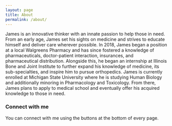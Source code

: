 ```yaml
---
layout: page
title: About
permalink: /about/
---
```


James is an innovative thinker with an innate passion to help those in need. From an early age, James set his sights on medicine and strives to educate himself and deliver care wherever possible. In 2018, James began a position at a local Walgreens Pharmacy and has since fostered a knowledge of pharmaceuticals, doctor-patient interaction, insurances, and pharmaceutical distribution. Alongside this, he began an internship at Illinois Bone and Joint Institute to further expand his knowledge of medicine, its sub-specialties, and inspire him to pursue orthopedics. James is currently enrolled at Michigan State University where he is studying Human Biology and additionally minoring in Pharmacology and Toxicology. From there, James plans to apply to medical school and eventually offer his acquired knowledge to those in need.

### Connect with me

You can connect with me using the buttons at the bottom of every page.
